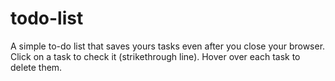 # todo-list
A simple to-do list that saves yours tasks even after you close your browser.
Click on a task to check it (strikethrough line). 
Hover over each task to delete them.
